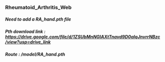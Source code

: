 ### Rheumatoid_Arthritis_Web


##### Need to add a RA_hand.pth file

##### Pth download link : https://drive.google.com/file/d/1ZSUbMnNGIAXtTnavd9D0alqJnvrrNBzc/view?usp=drive_link

##### Route : /model/RA_hand.pth
